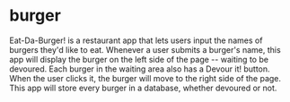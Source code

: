 # burger
Eat-Da-Burger! is a restaurant app that lets users input the names of burgers they'd like to eat.
Whenever a user submits a burger's name, this app will display the burger on the left side of the page -- waiting to be devoured.
Each burger in the waiting area also has a Devour it! button. When the user clicks it, the burger will move to the right side of the page.
This app will store every burger in a database, whether devoured or not.
